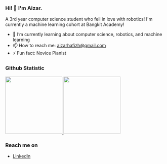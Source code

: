 ### Hi! 👋 I'm Aizar.

A 3rd year computer science student who fell in love with robotics! I'm currently a machine learning cohort at Bangkit Academy!  

- 🌱 I’m currently learning about computer science, robotics, and machine learning
- 📫 How to reach me: aizarhafizh@gmail.com
- ⚡ Fun fact: Novice Pianist
  
### Github Statistic
<p align="left">
<a href="https://github.com/dimasmds">
  <img height="180em" src="https://github-readme-stats-eight-theta.vercel.app/api?username=AizarHafizhS&show_icons=true&theme=algolia&include_all_commits=true&count_private=true"/>
  <img height="180em" src="https://github-readme-stats-eight-theta.vercel.app/api/top-langs/?username=AizarHafizhS&layout=compact&langs_count=8&theme=algolia"/>
</a>
</p>

### Reach me on
- <a href="https://linkedin.com/in/dimasmds/">LinkedIn</a>
